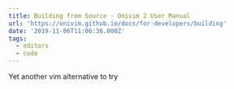 ```yaml
---
title: Building from Source · Onivim 2 User Manual
url: 'https://onivim.github.io/docs/for-developers/building'
date: '2019-11-06T11:06:36.000Z'
tags:
  - editors
  - code
---
```

Yet another vim alternative to try
